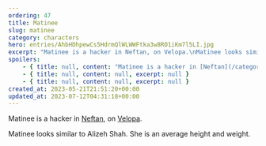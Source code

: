 ```yaml
---
ordering: 47
title: Matinee
slug: matinee
category: characters
hero: entries/AhbHDhpewCs5HdrmQlWLWWFtka3w8RO1iKm7l5LI.jpg
excerpt: "Matinee is a hacker in Neftan, on Velopa.\nMatinee looks similar to Alizeh Shah. She is an average he..."
spoilers:
    - { title: null, content: "Matinee is a hacker in [Neftan](/category/planets-cities/neftan), on [Velopa](/category/planets-cities/velopa). She accesses police records to locate [Birthwort](/category/characters/birthwort) and [Kudzu](/category/characters/kudzu). Matinee's real name is not known, but her team chat nickname is \"matwithanee,\" a clever play on spelling.\r\n\r\nMatinee looks similar to Alizeh Shah. She is an average height and weight.", excerpt: 'Matinee is a hacker in Neftan, on Velopa. She accesses police records to locate Birthwort and Kudzu....' }
    - { title: null, content: null, excerpt: null }
    - { title: null, content: null, excerpt: null }
created_at: 2023-05-21T21:51:20+00:00
updated_at: 2023-07-12T04:31:18+00:00
---
```

Matinee is a hacker in [Neftan](/category/planets-cities/neftan), on [Velopa](/category/planets-cities/velopa).

Matinee looks similar to Alizeh Shah. She is an average height and weight.